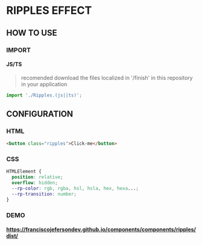 # RIPPLES EFFECT

## HOW TO USE

### IMPORT

#### JS/TS

> recomended download the files localized in '/finish' in this repository in your application

```javascript
import './Ripples.(js||ts)';
```

## CONFIGURATION

### HTML

```html
<button class="ripples">Click-me</button>
```

### CSS

```css
HTMLElement {
  position: relative;
  overflow: hidden;
  --rp-color: rgb, rgba, hsl, hsla, hex, hexa...;
  --rp-transition: number;
}
```

### DEMO

#### <https://franciscojefersondev.github.io/components/components/ripples/dist/>
